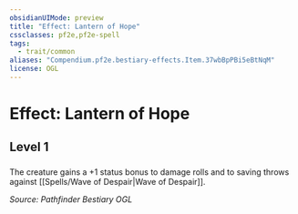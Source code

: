 ```yaml
---
obsidianUIMode: preview
title: "Effect: Lantern of Hope"
cssclasses: pf2e,pf2e-spell
tags:
  - trait/common
aliases: "Compendium.pf2e.bestiary-effects.Item.37wbBpPBi5eBtNqM"
license: OGL
---
```

# Effect: Lantern of Hope
## Level 1
### 






The creature gains a +1 status bonus to damage rolls and to saving throws against [[Spells/Wave of Despair|Wave of Despair]].

*Source: Pathfinder Bestiary*
*OGL*